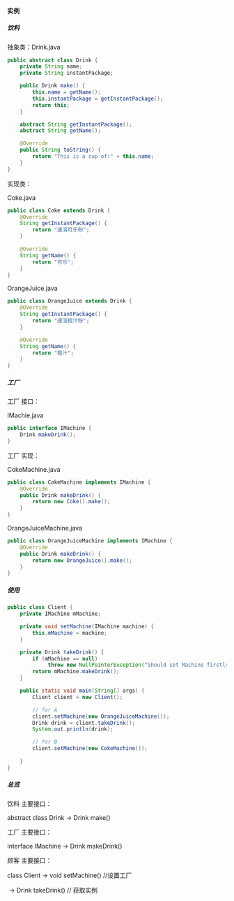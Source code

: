#### 实例



##### 饮料

抽象类：Drink.java

```java
public abstract class Drink {
    private String name;
    private String instantPackage;

    public Drink make() {
        this.name = getName();
        this.instantPackage = getInstantPackage();
        return this;
    }

    abstract String getInstantPackage();
    abstract String getName();

    @Override
    public String toString() {
        return "This is a cup of:" + this.name;
    }
}
```

实现类：

Coke.java

```java
public class Coke extends Drink {
    @Override
    String getInstantPackage() {
        return "速溶可乐粉";
    }

    @Override
    String getName() {
        return "可乐";
    }
}
```

OrangeJuice.java

```java
public class OrangeJuice extends Drink {
    @Override
    String getInstantPackage() {
        return "速溶橙汁粉";
    }

    @Override
    String getName() {
        return "橙汁";
    }
}
```



##### 工厂 

工厂 接口：

IMachie.java

```java
public interface IMachine {
    Drink makeDrink();
}
```

工厂 实现：

CokeMachine.java

```java
public class CokeMachine implements IMachine {
    @Override
    public Drink makeDrink() {
        return new Coke().make();
    }
}
```

OrangeJuiceMachine.java

```java
public class OrangeJuiceMachine implements IMachine {
    @Override
    public Drink makeDrink() {
        return new OrangeJuice().make();
    }
}
```



##### 使用

```java
public class Client {
    private IMachine mMachine;

    private void setMachine(IMachine machine) {
        this.mMachine = machine;
    }

    private Drink takeDrink() {
        if (mMachine == null)
             throw new NullPointerException("Should set Machine firstly.");
        return mMachine.makeDrink();
    }

    public static void main(String[] args) {
        Client client = new Client();

        // for A
        client.setMachine(new OrangeJuiceMachine());
        Drink drink = client.takeDrink();
        System.out.println(drink);

        // for B
        client.setMachine(new CokeMachine());
       
    }
}
```



##### 总览

饮料 主要接口：

abstract class Drink -> Drink make()

工厂 主要接口：

interface IMachine -> Drink makeDrink()

顾客 主要接口：

class Client -> void setMachine() //设置工厂

​				     -> Drink takeDrink() // 获取实例
